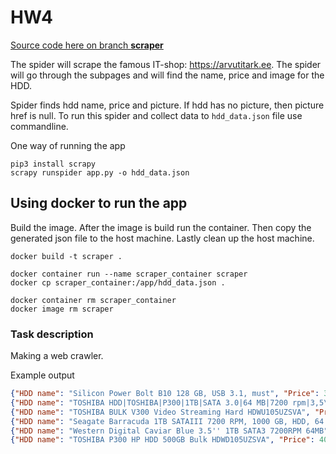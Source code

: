 # HW4
[Source code here on branch **scraper**](https://github.com/tristankrass/quadratic-equation-trkras_pkg/tree/scraper) 

The spider will scrape the famous IT-shop: https://arvutitark.ee.
The spider will go through the subpages and will find the name, price and 
image for the HDD.

Spider finds hdd name, price and picture. 
If hdd has no picture, then picture href is null.
To run this spider and collect data to `hdd_data.json` file use commandline.

One way of running the app
```
pip3 install scrapy
scrapy runspider app.py -o hdd_data.json
```

## Using docker to run the app

Build the image. After the image is build run the container.
Then copy the generated json file to the host machine.
Lastly clean up the host machine. 
```
docker build -t scraper .

docker container run --name scraper_container scraper
docker cp scraper_container:/app/hdd_data.json .

docker container rm scraper_container
docker image rm scraper
```

### Task description

Making a web crawler.

Example output
```json
{"HDD name": "Silicon Power Bolt B10 128 GB, USB 3.1, must", "Price": 33.01, "Image": "https://arvutitark.ee/prodpics/345/345078/thumb200/3665614.png"},
{"HDD name": "TOSHIBA HDD|TOSHIBA|P300|1TB|SATA 3.0|64 MB|7200 rpm|3,5\"|HDWD110UZSVA", "Price": 38.33, "Image": "https://arvutitark.ee/prodpics/389/389968/thumb200/3802429.jpg"},
{"HDD name": "TOSHIBA BULK V300 Video Streaming Hard HDWU105UZSVA", "Price": 38.33, "Image": null},
{"HDD name": "Seagate Barracuda 1TB SATAIII 7200 RPM, 1000 GB, HDD, 64 MB", "Price": 55.9, "Image": "https://arvutitark.ee/prodpics/252/252501/thumb200/1467056.jpg"},
{"HDD name": "Western Digital Caviar Blue 3.5'' 1TB SATA3 7200RPM 64MB", "Price": 44.9, "Image": "https://arvutitark.ee/prodpics/3/3949/thumb200/129517.png"},
{"HDD name": "TOSHIBA P300 HP HDD 500GB Bulk HDWD105UZSVA", "Price": 40.42, "Image": null},
```